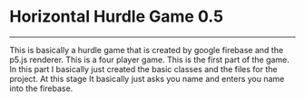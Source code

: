 # Horizontal Hurdle Game 0.5

---

This is basically a hurdle game that is created by google firebase and the p5.js renderer. This is a four player game. This is the first part of the game. In this part I basically just created the basic classes and the files for the project. At this stage It basically just asks you name and enters you name into the firebase.